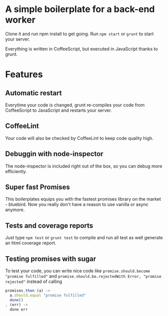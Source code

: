 A simple boilerplate for a back-end worker
=================

Clone it and run npm install to get going. Run ```npm start``` or ```grunt``` to start your server.

Everything is written in CoffeeScript, but executed in JavaScript thanks to grunt.

# Features

## Automatic restart

Everytime your code is changed, grunt re-compiles your code from CoffeeScript to JavaScript and restarts your server.

## CoffeeLint

Your code will also be checked by CoffeeLint to keep code quality high.

## Debuggin with node-inspector

The node-inspector is included right out of the box, so you can debug more efficiently.

## Super fast Promises

This boilerplates equips you with the fastest promises library on the market - bluebird. Now you really don't have a reason to use vanilla or async anymore.

## Tests and coverage reports

Just type ```npm test``` or ```grunt test``` to compile and run all test as well generate an html coverage report.

## Testing promises with sugar

To test your code, you can write nice code like ```promise.should.become "promise fulfilled"``` and ```promise.should.be.rejectedWith Error, "promise rejected"``` instead of calling

```javascript
promises.then (a) ->
  a.should.equal "promise fulfilled"
  done()
, (err) ->
  done err
```
